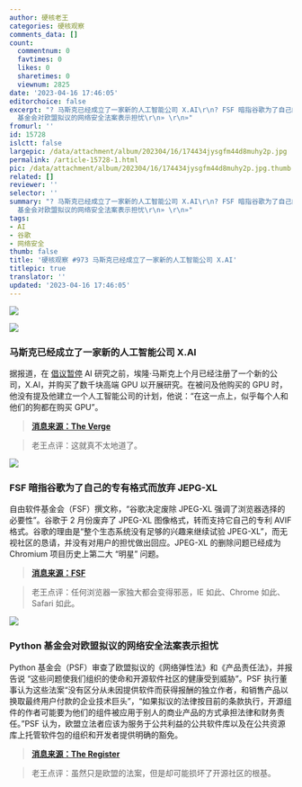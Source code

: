 ```yaml
---
author: 硬核老王
categories: 硬核观察
comments_data: []
count:
  commentnum: 0
  favtimes: 0
  likes: 0
  sharetimes: 0
  viewnum: 2825
date: '2023-04-16 17:46:05'
editorchoice: false
excerpt: "? 马斯克已经成立了一家新的人工智能公司 X.AI\r\n? FSF 暗指谷歌为了自己的专有格式而放弃 JEPG-XL\r\n? Python
  基金会对欧盟拟议的网络安全法案表示担忧\r\n» \r\n»"
fromurl: ''
id: 15728
islctt: false
largepic: /data/attachment/album/202304/16/174434jysgfm44d8muhy2p.jpg
permalink: /article-15728-1.html
pic: /data/attachment/album/202304/16/174434jysgfm44d8muhy2p.jpg.thumb.jpg
related: []
reviewer: ''
selector: ''
summary: "? 马斯克已经成立了一家新的人工智能公司 X.AI\r\n? FSF 暗指谷歌为了自己的专有格式而放弃 JEPG-XL\r\n? Python
  基金会对欧盟拟议的网络安全法案表示担忧\r\n» \r\n»"
tags:
- AI
- 谷歌
- 网络安全
thumb: false
title: '硬核观察 #973 马斯克已经成立了一家新的人工智能公司 X.AI'
titlepic: true
translator: ''
updated: '2023-04-16 17:46:05'
---
```


![](/data/attachment/album/202304/16/174434jysgfm44d8muhy2p.jpg)


![](/data/attachment/album/202304/16/174442wl8vbmklc1t9g1m7.jpg)


### 马斯克已经成立了一家新的人工智能公司 X.AI


据报道，在 [倡议暂停](/article-15673-1.html) AI 研究之前，埃隆·马斯克上个月已经注册了一个新的公司，X.AI，并购买了数千块高端 GPU 以开展研究。在被问及他购买的 GPU 时，他没有提及他建立一个人工智能公司的计划，他说：“在这一点上，似乎每个人和他们的狗都在购买 GPU”。



> 
> **[消息来源：The Verge](https://www.theverge.com/2023/4/14/23684005/elon-musk-new-ai-company-x)**
> 
> 
> 



> 
> 老王点评：这就真不太地道了。
> 
> 
> 


![](/data/attachment/album/202304/16/174455pvwpw9we3lr9waee.jpg)


### FSF 暗指谷歌为了自己的专有格式而放弃 JEPG-XL


自由软件基金会（FSF）撰文称，“谷歌决定废除 JPEG-XL 强调了浏览器选择的必要性”。谷歌于 2 月份废弃了 JPEG-XL 图像格式，转而支持它自己的专利 AVIF 格式。谷歌的理由是“整个生态系统没有足够的兴趣来继续试验 JPEG-XL”，而无视社区的恳请，并没有对用户的担忧做出回应。JPEG-XL 的删除问题已经成为 Chromium 项目历史上第二大 “明星” 问题。



> 
> **[消息来源：FSF](https://www.fsf.org/blogs/community/googles-decision-to-deprecate-jpeg-xl-emphasizes-the-need-for-browser-choice-and-free-formats)**
> 
> 
> 



> 
> 老王点评：任何浏览器一家独大都会变得邪恶，IE 如此、Chrome 如此、Safari 如此。
> 
> 
> 


![](/data/attachment/album/202304/16/174505z0h9wwmchrrmhhci.jpg)


### Python 基金会对欧盟拟议的网络安全法案表示担忧


Python 基金会（PSF）审查了欧盟拟议的《网络弹性法》和《产品责任法》，并报告说 “这些问题使我们组织的使命和开源软件社区的健康受到威胁”。PSF 执行董事认为这些法案“没有区分从未因提供软件而获得报酬的独立作者，和销售产品以换取最终用户付款的企业技术巨头”，“如果拟议的法律按目前的条款执行，开源组件的作者可能要为他们的组件被应用于别人的商业产品的方式承担法律和财务责任。”PSF 认为，欧盟立法者应该为服务于公共利益的公共软件库以及在公共资源库上托管软件包的组织和开发者提供明确的豁免。



> 
> **[消息来源：The Register](https://www.theregister.com/2023/04/12/python_management_eu/)**
> 
> 
> 



> 
> 老王点评：虽然只是欧盟的法案，但是却可能损坏了开源社区的根基。
> 
> 
>